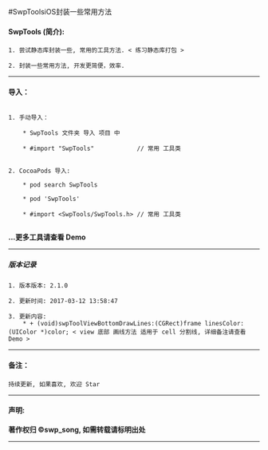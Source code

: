 #SwpToolsiOS封装一些常用方法


#### SwpTools (简介):

```
1. 尝试静态库封装一些, 常用的工具方法. < 练习静态库打包 >

2. 封装一些常用方法, 开发更简便，效率.
```

-------


#### 导入：

```rub

1. 手动导入：

 	* SwpTools 文件夹 导入 项目 中
	
	* #import "SwpTools" 			// 常用 工具类


2. CocoaPods 导入:

	* pod search SwpTools
	
	* pod 'SwpTools'

	* #import <SwpTools/SwpTools.h>	// 常用 工具类
	

```
**...更多工具请查看 Demo**

-------

##### 版本记录

```
1. 版本版本: 2.1.0

2. 更新时间: 2017-03-12 13:58:47

3. 更新内容:
	* + (void)swpToolViewBottomDrawLines:(CGRect)frame linesColor:(UIColor *)color; < view 底部 画线方法 适用于 cell 分割线, 详细备注请查看 Demo >
```
-------

#### 备注：
```
持续更新, 如果喜欢, 欢迎 Star
```

-------

#### 声明:

**著作权归 ©swp_song, 如需转载请标明出处**

-------


